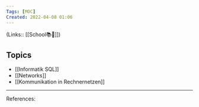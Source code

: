 ```yaml
---
Tags: [MOC]
Created: 2022-04-08 01:06
---
```

(Links:: [[School📚🏫]])
## Topics
- [[Informatik SQL]]
- [[Networks]]
- [[Kommunikation in Rechnernetzen]]
___
References: